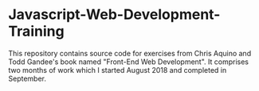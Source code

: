 # Javascript-Web-Development-Training
This repository contains source code for exercises from Chris Aquino and Todd Gandee's book named "Front-End Web Development". It comprises two months of work which I started August 2018 and completed in September.

